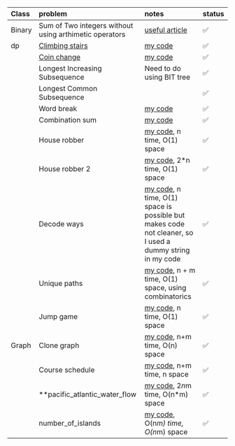 | Class | problem | notes | status |
|:--------|:---|:---------|:--------|
| Binary | Sum of Two integers without using arthimetic operators | [useful article](https://leetcode.com/problems/sum-of-two-integers/solutions/84278/a-summary-how-to-use-bit-manipulation-to-solve-problems-easily-and-efficiently/) |✅|
| dp | [Climbing stairs](https://leetcode.com/problems/climbing-stairs/description/) | [my code](climbing_stairs.cpp) | ✅ |
| | [Coin change](https://leetcode.com/problems/coin-change/) | [my code](coin_change.cpp) | ✅ |
| | Longest Increasing Subsequence | Need to do using BIT tree | ✅ |
| | Longest Common Subsequence | | ✅ |
| | Word break | [my code](word_break.cpp) | ✅ | 
| | Combination sum | [my code](combinationSum.cpp) | ✅ |
| | House robber | [my code](house_robber.cpp), n time, O(1) space | ✅ |
| | House robber 2 | [my code](house_robber2.cpp), 2*n time, O(1) space | ✅ |
| | Decode ways | [my code](decode_ways.cpp), n time, O(1) space is possible but makes code not cleaner, so I used a dummy string in my code | ✅ |
| | Unique paths | [my code](unique_paths.cpp), n + m time, O(1) space, using combinatorics | ✅ |
| | Jump game | [my code](jump_game.cpp), n time, O(1) space | ✅ |
| Graph | Clone graph | [my code](clone_graph.cpp), n+m time, O(n) space | ✅ |
| | Course schedule | [my code](course_schedule.cpp), n+m time, n space |✅ |
| | **pacific_atlantic_water_flow | [my code](pacific_atlantic_water_flow.cpp), 2*n*m time, O(n*m) space | ✅ |
| | number_of_islands | [my code](number_of_islands.cpp), O(n*m) time, O(n*m) space | ✅ |


<!-- 
🔲
-->


